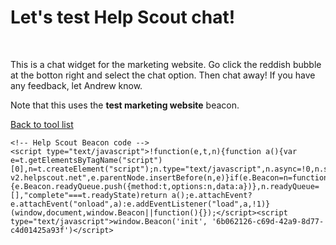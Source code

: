 <body>
    <h1>Let's test Help Scout chat!</h1>
    <br>
    <p>
      This is a chat widget for the marketing website. Go click the reddish bubble at the botton right and select the chat option. Then chat away! If you have any feedback, let Andrew know.
    </p>
    <p>
        Note that this uses the <b>test marketing website</b> beacon.
    </p>
    <p>
        <a href="https://socialspacedev.github.io/chat-tools/index">Back to tool list</a>
    </p>
    
    <!-- Help Scout Beacon code -->        
    <script type="text/javascript">!function(e,t,n){function a(){var e=t.getElementsByTagName("script")[0],n=t.createElement("script");n.type="text/javascript",n.async=!0,n.src="https://beacon-v2.helpscout.net",e.parentNode.insertBefore(n,e)}if(e.Beacon=n=function(t,n,a){e.Beacon.readyQueue.push({method:t,options:n,data:a})},n.readyQueue=[],"complete"===t.readyState)return a();e.attachEvent?e.attachEvent("onload",a):e.addEventListener("load",a,!1)}(window,document,window.Beacon||function(){});</script><script type="text/javascript">window.Beacon('init', '6b062126-c69d-42a9-8d77-c4d01425a93f')</script>

</body>
